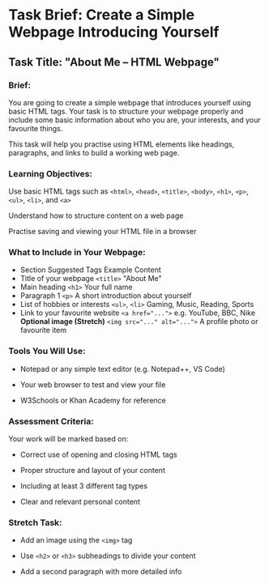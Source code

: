 # Task Brief: Create a Simple Webpage Introducing Yourself
## Task Title: "About Me – HTML Webpage"
### Brief:
You are going to create a simple webpage that introduces yourself using basic HTML tags. Your task is to structure your webpage properly and include some basic information about who you are, your interests, and your favourite things.

This task will help you practise using HTML elements like headings, paragraphs, and links to build a working web page.

### Learning Objectives:
Use basic HTML tags such as `<html>`, `<head>`, `<title>`, `<body>`, `<h1>`, `<p>`, `<ul>`, `<li>`, and `<a>`

Understand how to structure content on a web page

Practise saving and viewing your HTML file in a browser

### What to Include in Your Webpage:
- Section	Suggested Tags	Example Content
- Title of your webpage	`<title>`	"About Me"
- Main heading	`<h1>`	Your full name
- Paragraph 1	`<p>`	A short introduction about yourself
- List of hobbies or interests	`<ul>`, `<li>`	Gaming, Music, Reading, Sports
- Link to your favourite website	`<a href="...">`	e.g. YouTube, BBC, Nike
**Optional image (Stretch)**	`<img src="..." alt="...">`	A profile photo or favourite item

### Tools You Will Use:
- Notepad or any simple text editor (e.g. Notepad++, VS Code)

- Your web browser to test and view your file

- W3Schools or Khan Academy for reference

### Assessment Criteria:
Your work will be marked based on:

- Correct use of opening and closing HTML tags

- Proper structure and layout of your content

- Including at least 3 different tag types

- Clear and relevant personal content

### Stretch Task:
- Add an image using the `<img>` tag

- Use `<h2>` or `<h3>` subheadings to divide your content

- Add a second paragraph with more detailed info
